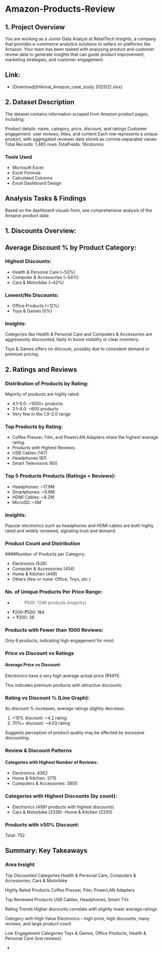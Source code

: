 # Amazon-Products-Review

## 1. Project Overview
You are working as a Junior Data Analyst at RetailTech Insights, a company that provides e-commerce analytics solutions to sellers on platforms like Amazon. Your team has been tasked with analysing product and customer review data to generate insights that can guide product improvement, marketing strategies, and customer engagement.

## Link:
- [Download](Hikmat_Amazon_case_study 2025(2).xlsx)
## 2. Dataset Description
The dataset contains information scraped from Amazon product pages, including:

Product details: name, category, price, discount, and ratings
Customer engagement: user reviews, titles, and content
Each row represents a unique product, with aggregated reviewer data stored as comma-separated values Total Records: 1,465 rows TotalFields: 16columns


### Tools Used
- Microsoft Excel
- Excel Formula
- Calculated Columns
- Excel Dashboard Design

## Analysis Tasks & Findings

Based on the dashboard visuals from, see comprehensive analysis of the Amazon product data:

## 1.  Discounts Overview:
## Average Discount % by Product Category:

### Highest Discounts:
- Health & Personal Care (~53%)
- Computer & Accessories (~54%)
- Cars & Motorbike (~42%)


### Lowest/No Discounts:
- Office Products (~12%)
- Toys & Games (0%)
### Insights:

Categories like Health & Personal Care and Computers & Accessories are aggressively discounted, likely to boost visibility or clear inventory.

Toys & Games offers no discount, possibly due to consistent demand or premium pricing.

## 2. Ratings and Reviews

### Distribution of Products by Rating:

Majority of products are highly rated:
- 4.1–5.0: ~1000+ products
- 3.1–4.0: ~600 products
- Very few in the 1.0–2.0 range

### Top Products by Rating:
- Coffee Presser, Film, and PowerLAN Adapters share the highest average rating.
- Products with Highest Reviews:
- USB Cables (147)
- Headphones (61)
- Smart Televisions (60)

### Top 5 Products Products (Ratings + Reviews):
- Headphones: ~17.9M
- Smartphones: ~9.6M
- HDMI Cables: ~8.2M
- MicroSD: ~5M

### Insights:
Popular electronics such as headphones and HDMI cables are both highly rated and widely reviewed, signaling trust and demand.

### Product Count and Distribution

####Number of Products per Category:
- Electronics (526)
- Computer & Accessories (454)
- Home & Kitchen (449)
- Others (few or none: Office, Toys, etc.)

### No. of Unique Products Per Price Range:

- > ₹500: 1246 products (majority)
- ₹200–₹500: 184
- < ₹200: 38

### Products with Fewer than 1000 Reviews:
Only 6 products, indicating high engagement for most.

### Price vs Discount vs Ratings

#### Average Price vs Discount:
Electronics have a very high average actual price (₹4911).

This indicates premium products with attractive discounts.

### Rating vs Discount % (Line Graph):
As discount % increases, average ratings slightly decrease.

1. <10% discount: ~4.2 rating
2. 70%+ discount: ~4.03 rating

Suggests perception of product quality may be affected by excessive discounting.

### Review & Discount Patterns
#### Categories with Highest Number of Reviews:

- Electronics: 4362
-  Home & Kitchen: 3715
- Computers & Accessories: 3800

### Categories with Highest Discounts (by count):

- Electronics (4991 products with highest discounts)
- Cars & Motorbike (2339)
-Home & Kitchen (2330)

### Products with ≥50% Discount:
Total: 752

## Summary: Key Takeaways
### Area	Insight
Top Discounted Categories	Health & Personal Care, Computers & Accessories, Cars & Motorbike

Highly Rated Products	Coffee Presser, Film, PowerLAN Adapters

Top Reviewed Products	USB Cables, Headphones, Smart TVs

Rating Trends	Higher discounts correlate with slightly lower average ratings

Category with High Value	Electronics – high price, high discounts, many reviews, and large product count

Low Engagement Categories	Toys & Games, Office Products, Health & Personal Care (low reviews)



-  


